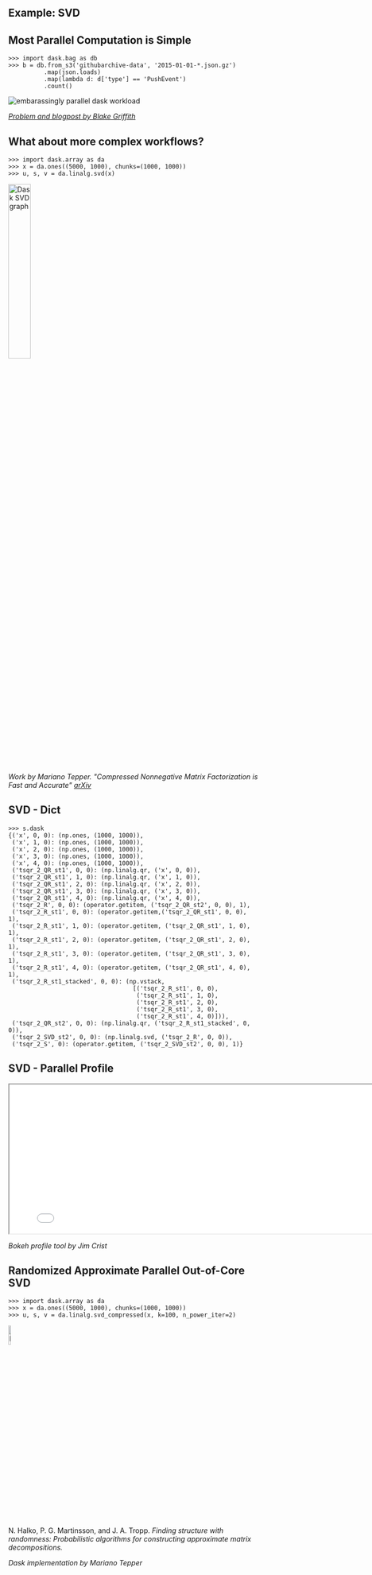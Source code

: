 ## Example: SVD


## Most Parallel Computation is Simple

    >>> import dask.bag as db
    >>> b = db.from_s3('githubarchive-data', '2015-01-01-*.json.gz')
              .map(json.loads)
              .map(lambda d: d['type'] == 'PushEvent')
              .count()

<img src="images/embarrassing.png" alt="embarassingly parallel dask workload">

[*Problem and blogpost by Blake Griffith*](continuum.io/blog/dask-distributed-cluster)


## What about more complex workflows?

    >>> import dask.array as da
    >>> x = da.ones((5000, 1000), chunks=(1000, 1000))
    >>> u, s, v = da.linalg.svd(x)

<a href="images/dask-svd.png">
  <img src="images/dask-svd.png" alt="Dask SVD graph" width="30%">
</a>

*Work by Mariano Tepper.  "Compressed Nonnegative Matrix Factorization is Fast
and Accurate" [arXiv](http://arxiv.org/abs/1505.04650)*


## SVD - Dict

    >>> s.dask
    {('x', 0, 0): (np.ones, (1000, 1000)),
     ('x', 1, 0): (np.ones, (1000, 1000)),
     ('x', 2, 0): (np.ones, (1000, 1000)),
     ('x', 3, 0): (np.ones, (1000, 1000)),
     ('x', 4, 0): (np.ones, (1000, 1000)),
     ('tsqr_2_QR_st1', 0, 0): (np.linalg.qr, ('x', 0, 0)),
     ('tsqr_2_QR_st1', 1, 0): (np.linalg.qr, ('x', 1, 0)),
     ('tsqr_2_QR_st1', 2, 0): (np.linalg.qr, ('x', 2, 0)),
     ('tsqr_2_QR_st1', 3, 0): (np.linalg.qr, ('x', 3, 0)),
     ('tsqr_2_QR_st1', 4, 0): (np.linalg.qr, ('x', 4, 0)),
     ('tsqr_2_R', 0, 0): (operator.getitem, ('tsqr_2_QR_st2', 0, 0), 1),
     ('tsqr_2_R_st1', 0, 0): (operator.getitem,('tsqr_2_QR_st1', 0, 0), 1),
     ('tsqr_2_R_st1', 1, 0): (operator.getitem, ('tsqr_2_QR_st1', 1, 0), 1),
     ('tsqr_2_R_st1', 2, 0): (operator.getitem, ('tsqr_2_QR_st1', 2, 0), 1),
     ('tsqr_2_R_st1', 3, 0): (operator.getitem, ('tsqr_2_QR_st1', 3, 0), 1),
     ('tsqr_2_R_st1', 4, 0): (operator.getitem, ('tsqr_2_QR_st1', 4, 0), 1),
     ('tsqr_2_R_st1_stacked', 0, 0): (np.vstack,
                                       [('tsqr_2_R_st1', 0, 0),
                                        ('tsqr_2_R_st1', 1, 0),
                                        ('tsqr_2_R_st1', 2, 0),
                                        ('tsqr_2_R_st1', 3, 0),
                                        ('tsqr_2_R_st1', 4, 0)])),
     ('tsqr_2_QR_st2', 0, 0): (np.linalg.qr, ('tsqr_2_R_st1_stacked', 0, 0)),
     ('tsqr_2_SVD_st2', 0, 0): (np.linalg.svd, ('tsqr_2_R', 0, 0)),
     ('tsqr_2_S', 0): (operator.getitem, ('tsqr_2_SVD_st2', 0, 0), 1)}


## SVD - Parallel Profile

<iframe src="../svd.profile.html"
        marginwidth="0"
        marginheight="0" scrolling="no" width="800"
        height="300"></iframe>

*Bokeh profile tool by Jim Crist*


## Randomized Approximate Parallel Out-of-Core SVD

    >>> import dask.array as da
    >>> x = da.ones((5000, 1000), chunks=(1000, 1000))
    >>> u, s, v = da.linalg.svd_compressed(x, k=100, n_power_iter=2)

<a href="images/dask-svd-random.png">
<img src="images/dask-svd-random.png"
     alt="Dask graph for random SVD"
     width="10%" >
</a>

N. Halko, P. G. Martinsson, and J. A. Tropp.
*Finding structure with randomness: Probabilistic algorithms for
constructing approximate matrix decompositions.*

*Dask implementation by Mariano Tepper*
